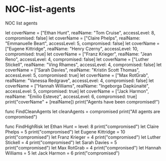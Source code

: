 # NOC-list-agents
NOC list agents

let coverName = ["Ethan Hunt", realName: "Tom Cruise", accessLevel: 8, compromised: false]
let coverName = ["Claire Phelps", realName: "Emmanuelle Beart", accessLevel: 5, compromised: false]
let coverName = ["Eugene Kittridge", realName: "Henry Czerny", accessLevel: 10, compromised: true]
let coverName = ["Franz Krieger", realName: "Jean Reno", accessLevel: 4, compromised: false]
let coverName = ["Luther Stickell", realName: "Ving Rhames", accessLevel: 4, compromised: false]
let coverName = ["Sarah Davies", realName: "Kristin Scott Thomas", accessLevel: 5, compromised: true]
let coverName = ["Max RotGrab", realName: "Vanessa Redgrave", accessLevel: 4, compromised: false]
let coverName = ["Hannah Williams", realName: "Ingeborga Dapkūnaitė", accessLevel: 5, compromised: true]
let coverName = ["Jack Harmon", realName: "Emilio Estevez", accessLevel: 6, compromised: true]
print("coverName" + [realName])
print("Agents have been compromised!")

func FindCleanAgents
let cleanAgents = compromised
print("All agents are compromised")

func FindHighRisk
let Ethan Hunt = level: 8
print("compromised")
let  Claire Phelps = 5
print("compromised")
let Eugene Kittridge = 10
print("compromised")
let Franz Krieger = 4
print("compromised")
let Luther Stickell = 4
print("compromised")
let Sarah Davies = 5
print("compromised")
let Max RotGrab = 4
print("compronised")
let Hannah Williams = 5
let Jack Harmon = 6
print("compromised")



